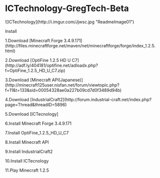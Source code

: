 # ICTechnology-GregTech-Beta
<P>
![ICTechnology](http://i.imgur.com/Jjwsc.jpg "ReadmeImage01")
<P>
Install
<P>
1.Download [Minecraft Forge 3.4.9.171](http://files.minecraftforge.net/maven/net/minecraftforge/forge/index_1.2.5.html)
<P>
2.Download [OptiFine 1.2.5 HD U C7](http://adf.ly/404181/optifine.net/adloadx.php?f=OptiFine_1.2.5_HD_U_C7.zip)
<P>
3.Download [Minecraft API(Japanese)](http://minecraft125user.nisfan.net/forum/viewtopic.php?f=11&t=133&sid=00054328ae0a227b09cd7d0f3489d94b)
<P>
4.Download [IndustrialCraft2](http://forum.industrial-craft.net/index.php?page=Thread&threadID=5896)
<P>
5.Download [ICTecnology]
<P>
6.Install Minecraft Forge 3.4.9.171
<P>
7.Install OptiFine_1.2.5_HD_U_C7
<P>
8.Install Minecraft API
<P>
9.Install IndustrialCraft2
<P>
10.Install ICTecnology
<P>
11.Play Minecraft 1.2.5
